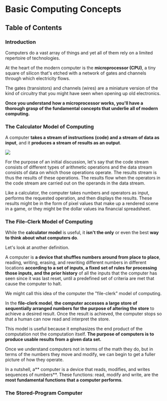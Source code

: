 # Basic Computing Concepts

## Table of Contents

### Introduction

Computers do a vast array of things and yet all of them rely on a limited repertoire of technologies.

At the heart of the modern computer is the **microprocessor (CPU)**, a tiny square of silicon that's etched with a network of gates and channels through which electricity flows.

The gates (transistors) and channels (wires) are a miniature version of the kind of circuitry that you might have seen when opening up old electronics.

**Once you understand how a microprocessor works, you'll have a thorough grasp of the fundamental concepts that underlie all of modern computing.**

### The Calculator Model of Computing

A computer **takes a stream of instructions (code) and a stream of data as input**, and it **produces a stream of results as an output**.

<img src="img/1_1.png">

For the purpose of an initial discussion, let's say that the code stream consists of different types of arithmetic operations and the data stream consists of data on which those operations operate. The results stream is thus the results of these operations. The results flow when the operators in the code stream are carried out on the operands in the data stream. 

Like a calculator, the computer takes numbers and operators as input, performs the requested operation, and then displays the results. These results might be in the form of pixel values that make up a rendered scene in a game, or they might be the dollar values ina financial spreadsheet.

### The File-Clerk Model of Computing

While the **calculator model** is useful, it **isn't the only** or even the best **way to think about what computers do**.

Let's look at another definition.

A computer is **a device that shuffles numbers around from place to place**, reading, writing, erasing, and rewriting different numbers in different locations **according to a set of inputs, a fixed set of rules for processing those inputs, and the prior history** of all the inputs that the computer has seen since it was last reset, until a predefined set of criteria are met that cause the computer to halt. 

We might call this idea of the computer the "file-clerk" model of computing.

In the **file-clerk model**, **the computer accesses a large store of sequentially arranged numbers for the purpose of altering the store** to achieve a desired result. Once the result is achieved, the computer stops so that a human can now read and interpret the store.

This model is useful because it emphasizes the end product of the computation not the computation itself. **The purpose of computers is to produce usable results from a given data set.**

Once we understand computers not in terms of the math they do, but in terms of the numbers they move and modify, we can begin to get a fuller picture of how they operate.

In a nutshell, a** computer is a device that reads, modifies, and writes sequences of numbers**. These functions: read, modify and write, are the **most fundamental functions that a computer performs**.

### The Stored-Program Computer